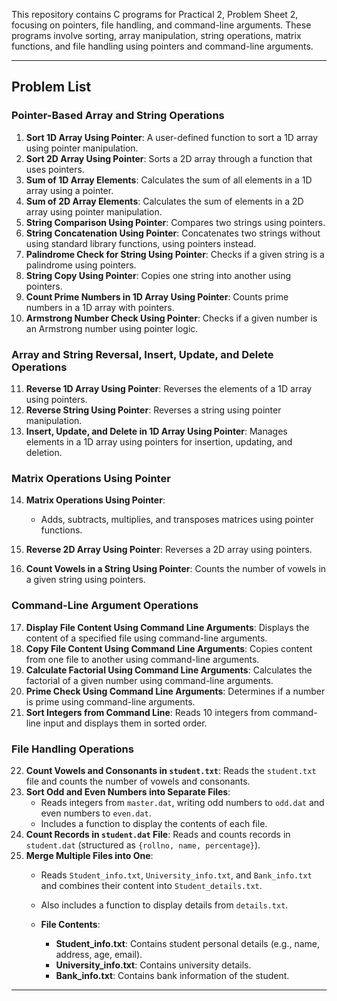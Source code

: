 

This repository contains C programs for Practical 2, Problem Sheet 2, focusing on pointers, file handling, and command-line arguments. These programs involve sorting, array manipulation, string operations, matrix functions, and file handling using pointers and command-line arguments.

---

## Problem List

### Pointer-Based Array and String Operations

1. **Sort 1D Array Using Pointer**: A user-defined function to sort a 1D array using pointer manipulation.
2. **Sort 2D Array Using Pointer**: Sorts a 2D array through a function that uses pointers.
3. **Sum of 1D Array Elements**: Calculates the sum of all elements in a 1D array using a pointer.
4. **Sum of 2D Array Elements**: Calculates the sum of elements in a 2D array using pointer manipulation.
5. **String Comparison Using Pointer**: Compares two strings using pointers.
6. **String Concatenation Using Pointer**: Concatenates two strings without using standard library functions, using pointers instead.
7. **Palindrome Check for String Using Pointer**: Checks if a given string is a palindrome using pointers.
8. **String Copy Using Pointer**: Copies one string into another using pointers.
9. **Count Prime Numbers in 1D Array Using Pointer**: Counts prime numbers in a 1D array with pointers.
10. **Armstrong Number Check Using Pointer**: Checks if a given number is an Armstrong number using pointer logic.

### Array and String Reversal, Insert, Update, and Delete Operations

11. **Reverse 1D Array Using Pointer**: Reverses the elements of a 1D array using pointers.
12. **Reverse String Using Pointer**: Reverses a string using pointer manipulation.
13. **Insert, Update, and Delete in 1D Array Using Pointer**: Manages elements in a 1D array using pointers for insertion, updating, and deletion.

### Matrix Operations Using Pointer

14. **Matrix Operations Using Pointer**: 
    - Adds, subtracts, multiplies, and transposes matrices using pointer functions.

15. **Reverse 2D Array Using Pointer**: Reverses a 2D array using pointers.
16. **Count Vowels in a String Using Pointer**: Counts the number of vowels in a given string using pointers.

### Command-Line Argument Operations

17. **Display File Content Using Command Line Arguments**: Displays the content of a specified file using command-line arguments.
18. **Copy File Content Using Command Line Arguments**: Copies content from one file to another using command-line arguments.
19. **Calculate Factorial Using Command Line Arguments**: Calculates the factorial of a given number using command-line arguments.
20. **Prime Check Using Command Line Arguments**: Determines if a number is prime using command-line arguments.
21. **Sort Integers from Command Line**: Reads 10 integers from command-line input and displays them in sorted order.

### File Handling Operations

22. **Count Vowels and Consonants in `student.txt`**: Reads the `student.txt` file and counts the number of vowels and consonants.
23. **Sort Odd and Even Numbers into Separate Files**:
    - Reads integers from `master.dat`, writing odd numbers to `odd.dat` and even numbers to `even.dat`.
    - Includes a function to display the contents of each file.
24. **Count Records in `student.dat` File**: Reads and counts records in `student.dat` (structured as `{rollno, name, percentage}`).
25. **Merge Multiple Files into One**:
    - Reads `Student_info.txt`, `University_info.txt`, and `Bank_info.txt` and combines their content into `Student_details.txt`.
    - Also includes a function to display details from `details.txt`.

    - **File Contents**:
      - **Student_info.txt**: Contains student personal details (e.g., name, address, age, email).
      - **University_info.txt**: Contains university details.
      - **Bank_info.txt**: Contains bank information of the student.

---


